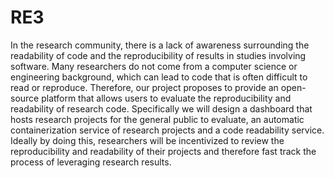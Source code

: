# RE3

In the research community, there is a lack of awareness surrounding the readability of code and the reproducibility of results in studies involving software. Many researchers do not come from a computer science or engineering background, which can lead to code that is often difficult to read or reproduce. Therefore, our project proposes to provide an open-source platform that allows users to evaluate the reproducibility and readability of research code. Specifically we will design a dashboard that hosts research projects for the general public to evaluate, an automatic containerization service of research projects and a code readability service. Ideally by doing this, researchers will be incentivized to review the reproducibility and readability of their projects and therefore fast track the process of leveraging research results.
